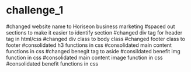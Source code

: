# challenge_1
#changed website name to Horiseon business marketing
#spaced out sections to make it easier to identify section
#changed div tag for header tag in html/css
#changed div class to body class 
#changed footer class to footer
#consolidated h3 functions in css
#consolidated main content functions in css
#changed benegit tag to aside
#consildated benefit img function in css
#consolidated main content image function in css
#consolidated benefit functions in css
